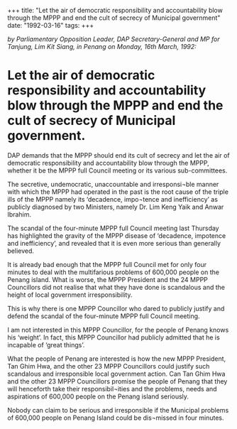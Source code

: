 +++ 
title: "Let the air of democratic responsibility and accountability blow through the MPPP and end the cult of secrecy of Municipal government"
date: "1992-03-16"
tags:
+++

_by Parliamentary Opposition Leader, DAP Secretary-General and MP for Tanjung, Lim Kit Siang, in Penang on Monday, 16th March, 1992:_

# Let the air of democratic responsibility and accountability blow through the MPPP and end the cult of secrecy of Municipal government.

DAP demands that the MPPP should end its cult of secrecy and let the air of democratic responsibility and accountability blow through the MPPP, whether it be the MPPP full Council meeting or its various sub-committees.</u>

The secretive, undemocratic, unaccountable and irresponsi¬ble manner with which the MPPP had operated in the past is the root cause of the triple ills of the MPPP namely its ‘decadence, impo¬tence and inefficiency’ as publicly diagnosed by two Ministers, namely Dr. Lim Keng Yaik and Anwar Ibrahim.

The scandal of the four-minute MPPP full Council meeting last Thursday has highlighted the gravity of the MPPP disease of ‘decadence, impotence and inefficiency’, and revealed that it is even more serious than generally believed.

It is already bad enough that the MPPP full Council met for only four minutes to deal with the multifarious problems of 600,000 people on the Penang island. What is worse, the MPPP President and the 24 MPPP Councillors did not realise that what they have done is scandalous and the height of local government irresponsibility.

This is why there is one MPPP Councillor who dared to publicly justify and defend the scandal of the four-minute MPPP full Council meeting.

I am not interested in this MPPP Councillor, for the people of Penang knows his ‘weight’. In fact, this MPPP Councillor had publicly admitted that he is incapable of ‘great things’.

What the people of Penang are interested is how the new MPPP President, Tan Ghim Hwa, and the 
other 23 MPPP Councillors could justify such scandalous and irresponsible local government action.
Can Tan Ghim Hwa and the other 23 MPPP Councillors promise the people of Penang that they will henceforth take their responsibil¬ities and the problems, needs and aspirations of 600,000 people on the Penang island seriously.

Nobody can claim to be serious and irresponsible if the Municipal problems of 600,000 people on 
Penang Island could be dis¬missed  in four minutes.
 
